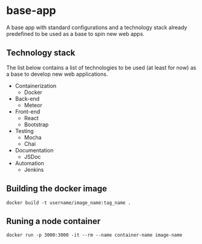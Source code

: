 # base-app

A base app with standard configurations and a technology stack already predefined to be used as a base to spin new web apps.

## Technology stack

The list below contains a list of technologies to be used (at least for now) as a base to develop new web applications.

- Containerization
  - Docker
- Back-end
  - Meteor
- Front-end
  - React
  - Bootstrap
- Testing
  - Mocha
  - Chai
- Documentation
  - JSDoc
- Automation
  - Jenkins

## Building the docker image

`docker build -t username/image_name:tag_name .`

## Runing a node container

`docker run -p 3000:3000 -it --rm --name container-name image-name`